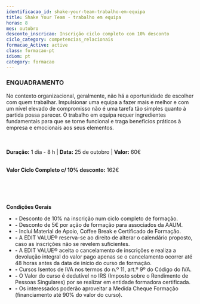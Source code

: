 ```yaml
---
identificacao_id: shake-your-team-trabalho-em-equipa
title: Shake Your Team - trabalho em equipa
horas: 8
mes: outobro
desconto_inscricao: Inscrição ciclo completo com 10% desconto
ciclo_category: competencias_relacionais
formacao_Active: active
class: formacao-pt
idiom: pt
category: formacao
---
```



### **ENQUADRAMENTO**

No contexto organizacional, geralmente, não há a oportunidade de escolher com quem trabalhar. Impulsionar uma equipa a fazer mais e melhor e com um nível elevado de compromisso não é uma tarefa tão simples quanto à partida possa parecer. O trabalho em equipa requer ingredientes fundamentais para que se torne funcional e traga benefícios práticos à empresa e emocionais aos seus elementos.<br><br><br>

 

**Duração:** 1 dia - 8 h  \|  **Data:** 25 de outobro  \|  **Valor:** 60€<br><br>

 

**Valor Ciclo Completo c/ 10% desconto:** 162€<br><br><br><br><br>

**Condições Gerais**

+ **\-** Desconto de 10% na inscrição num ciclo completo de formação.
+ **\-** Desconto de 5€ por ação de formação para associados da AAUM.
+ **\-** Inclui Material de Apoio, Coffee Break e Certificado de Formação.
+ **\-** A EDIT VALUE® reserva-se ao direito de alterar o calendário proposto, caso as inscrições não se revelem suficientes.
+ **\-** A EDIT VALUE® aceita o cancelamento de inscrições e realiza a devolução integral do valor pago apenas se o cancelamento ocorrer até 48 horas antes da data de início do curso de formação.
+ **\-** Cursos Isentos de IVA nos termos do n.º 11, art.º 9º do Código do IVA.
+ **\-** O Valor do curso é dedutível no IRS (Imposto sobre o Rendimento de Pessoas Singulares) por se realizar em entidade formadora certificada.
+ **\-** Os interessados poderão aproveitar a Medida Cheque Formação (financiamento até 90% do valor do curso).

